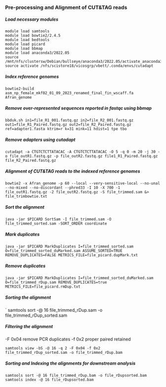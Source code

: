 ### Pre-processing and Alignment of CUT&TAG reads
##### Load necessary modules 
```
module load samtools
module load bowtie2/2.4.5
module load bedtools
module load picard
module load bbmap
module load anaconda3/2022.05
source /mnt/nfs/clustersw/Debian/bullseye/anaconda3/2022.05/activate_anaconda3_2022.05.txt
source activate /nfs/scistore18/vicosgrp/vbett/.conda/envs/cutadapt
```
##### Index reference genomes

`
bowtie2-build asm_np_female_mkf02_01_09_2023_renamed_final_fin_wscaff.fa Afran_genome
`

##### Remove over-represented sequences reported in fastqc using bbmap
`
bbduk.sh in1=file_R1_001.fastq.gz in2=file_R2_001.fastq.gz out1=file_R1_Paired.fastq.gz out2=file_R2_Paired.fastq.gz ref=adapter1.fasta ktrim=r k=31 mink=11 hdist=1 tpe tbo
`

##### Remove adapters using cutadapt
`
cutadapt -a CTGTCTCTTATACAC -A CTGTCTCTTATACAC -O 5 -q 0 -m 20 -j 30 -o file_outR1.fastq.gz -p file_outR2.fastq.gz file1_R1_Paired.fastq.gz file_R2_Paired.fastq.gz
`

##### Alignment of CUT&TAG reads to the indexed reference genomes
`
bowtie2 -x Afran_genome -p 60 --local --very-sensitive-local --no-unal --no-mixed --no-discordant --phred33 -I 10 -X 700 -1 file_outR1.fastq.gz -2 file_outR2.fastq.gz -S file_trimmed.sam &> file_trimbowtie.txt
`

##### Sort the alignment
`java -jar $PICARD SortSam -I file_trimmed.sam -O file_trimmed_sorted.sam -SORT_ORDER coordinate`

##### Mark duplicates
`
java -jar $PICARD MarkDuplicates I=file_trimmed_sorted.sam O=file_trimmed_sorted_duMarked.sam ASSUME_SORTED=TRUE REMOVE_DUPLICATES=FALSE METRICS_FILE=file_picard.dupMark.txt
`

##### Remove duplicates
`
java -jar $PICARD MarkDuplicates I=file_trimmed_sorted_duMarked.sam O=file_trimmed_rDup.sam REMOVE_DUPLICATES=true METRICS_FILE=file_picard.rmDup.txt
`

##### Sorting the alignment
`
samtools sort -@ 16 file_trimmed_rDup.sam -o file_trimmed_rDup_sorted.sam

##### Filtering the alignment 

-F 0x04 remove PCR duplicates
-f 0x2 proper paired retained 

`samtools view -bS -@ 16 -q 2 -F 0x04 -f 0x2 file_trimmed_rDup_sorted.sam -o file_trimmed_rDup.bam`

##### Sorting and Indexing the alignments for downstream analysis
```
samtools sort -@ 16 file_trimmed_rDup.bam -o file_rDupsorted.bam
samtools index -@ 16 file_rDupsorted.bam
```
